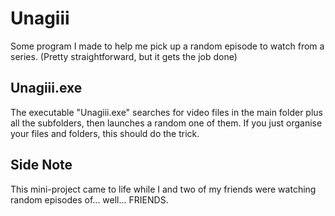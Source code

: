 # Unagiii
Some program I made to help me pick up a random episode to watch from a series.
(Pretty straightforward, but it gets the job done)

## Unagiii.exe
The executable "Unagiii.exe" searches for video files in the main folder plus all the subfolders, then launches a random one of them.
If you just organise your files and folders, this should do the trick.

## Side Note
This mini-project came to life while I and two of my friends were watching random episodes of... well... FRIENDS.
